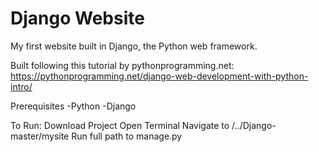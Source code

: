 # Django Website
My first website built in Django, the Python web framework.

Built following this tutorial by pythonprogramming.net:
https://pythonprogramming.net/django-web-development-with-python-intro/

Prerequisites
-Python
-Django


To Run:
Download Project
Open Terminal
Navigate to /../Django-master/mysite
Run full path to manage.py
